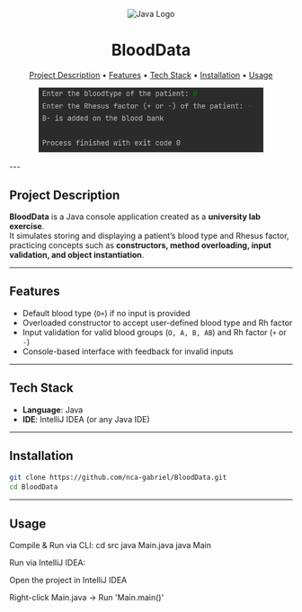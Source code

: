 <p align="center">
  <img src="https://www.svgrepo.com/show/349418/java.svg" alt="Java Logo" width="120"/>
</p>

<h1 align="center">BloodData</h1>

<p align="center">
  <a href="#project-description">Project Description</a> • 
  <a href="#features">Features</a> • 
  <a href="#tech-stack">Tech Stack</a> • 
  <a href="#installation">Installation</a> • 
  <a href="#usage">Usage</a>
</p>

<p align="center">
  <img src="./assets/2.png" alt="Seat Reservation Demo 1" width="400"/>
</p>
---

## Project Description

**BloodData** is a Java console application created as a **university lab exercise**.  
It simulates storing and displaying a patient’s blood type and Rhesus factor, practicing concepts such as **constructors, method overloading, input validation, and object instantiation**.  

---

## Features

- Default blood type (`O+`) if no input is provided  
- Overloaded constructor to accept user-defined blood type and Rh factor  
- Input validation for valid blood groups (`O, A, B, AB`) and Rh factor (`+` or `-`)  
- Console-based interface with feedback for invalid inputs  

---

## Tech Stack

- **Language**: Java  
- **IDE**: IntelliJ IDEA (or any Java IDE)  

---

## Installation

```bash
git clone https://github.com/nca-gabriel/BloodData.git
cd BloodData
``` 
---
## Usage
Compile & Run via CLI:
cd src
java Main.java
java Main

Run via IntelliJ IDEA:

Open the project in IntelliJ IDEA

Right-click Main.java → Run 'Main.main()'


